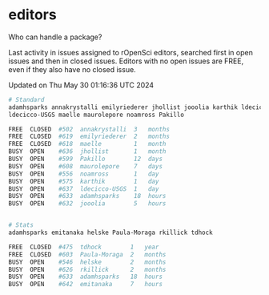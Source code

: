 # editors

Who can handle a package?

Last activity in issues assigned to rOpenSci editors, searched first in open
issues and then in closed issues. Editors with no open issues are FREE, even if
they also have no closed issue.


Updated on Thu May 30 01:16:36 UTC 2024

```bash
# Standard
adamhsparks annakrystalli emilyriederer jhollist jooolia karthik ldecicco
ldecicco-USGS maelle maurolepore noamross Pakillo

FREE  CLOSED  #502  annakrystalli  3   months
FREE  CLOSED  #619  emilyriederer  2   months
FREE  CLOSED  #618  maelle         1   month
BUSY  OPEN    #636  jhollist       1   month
BUSY  OPEN    #599  Pakillo        12  days
BUSY  OPEN    #608  maurolepore    7   days
BUSY  OPEN    #556  noamross       1   day
BUSY  OPEN    #575  karthik        1   day
BUSY  OPEN    #637  ldecicco-USGS  1   day
BUSY  OPEN    #633  adamhsparks    18  hours
BUSY  OPEN    #632  jooolia        5   hours


# Stats
adamhsparks emitanaka helske Paula-Moraga rkillick tdhock

FREE  CLOSED  #475  tdhock        1   year
FREE  CLOSED  #603  Paula-Moraga  2   months
BUSY  OPEN    #546  helske        2   months
BUSY  OPEN    #626  rkillick      2   months
BUSY  OPEN    #633  adamhsparks   18  hours
BUSY  OPEN    #642  emitanaka     7   hours
```
